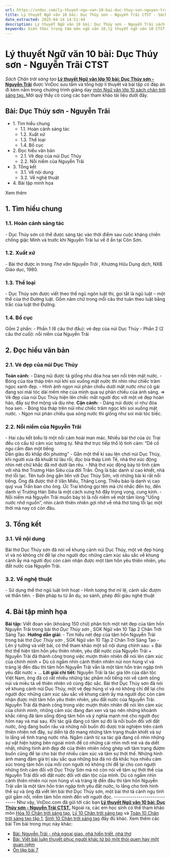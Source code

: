 ```yaml
---
url: https://vndoc.com/ly-thuyet-ngu-van-10-bai-duc-thuy-son-nguyen-trai-ctst-292251
title: Lý thuyết Ngữ văn 10 bài: Dục Thúy sơn - Nguyễn Trãi CTST - Sách Chân trời sáng tạo - VnDoc.com
date_extracted: 2025-04-14 14:51:44
description: Lý thuyết Ngữ văn 10 bài: Dục Thúy sơn - Nguyễn Trãi sách Chân trời sáng tạo được VnDoc sưu tầm và giới thiệu  để tham khảo chuẩn bị cho bài giảng học kì mới sắp tới đây của mình.
keywords: kiến thức trọng tâm môn ngữ văn 10,lý thuyết ngữ văn 10 CTST,ngữ văn lớp 10,ôn tập lý thuyết văn lớp 10,lý thuyết môn ngữ văn 10,lý thuyết văn 10 CTST,Lý thuyết môn ngữ văn 10 bài Dục Thúy sơn - Nguyễn Trãi,Dục Thúy sơn - Nguyễn Trãi,trắc nghiệm ngữ văn 10 CTST,văn 10 chân trời sáng tạo
---
```


# Lý thuyết Ngữ văn 10 bài: Dục Thúy sơn - Nguyễn Trãi CTST
 _Sách Chân trời sáng tạo_
**[Lý thuyết Ngữ văn lớp 10 bài: Dục Thúy sơn - Nguyễn Trãi](<https://vndoc.com/ly-thuyet-ngu-van-10-bai-duc-thuy-son-nguyen-trai-ctst-292251>)** được VnDoc sưu tầm và tổng hợp lí thuyết và bài tập có đáp án đi kèm nằm trong chương trình giảng dạy [môn Ngữ văn lớp 10 sách chân trời sáng tạo. ](<https://vndoc.com/ngu-van-10-chan-troi-sang-tao-tap1>)Mời quý thầy cô cùng các bạn tham khảo tài liệu dưới đây.
## Bài: Dục Thúy sơn - Nguyễn Trãi
  * 1\. Tìm hiểu chung
    * 1.1. Hoàn cảnh sáng tác
    * 1.2. Xuất xứ
    * 1.3. Thể loại
    * 1.4. Bố cục
  * 2\. Đọc hiểu văn bản
    * 2.1. Vẻ đẹp của núi Dục Thúy
    * 2.2. Nỗi niềm của Nguyễn Trãi
  * 3\. Tổng kết
    * 3.1. Về nội dung
    * 3.2. Về nghệ thuật
  * 4\. Bài tập minh họa

Xem thêm
## **1\. Tìm hiểu chung**
### **1.1. Hoàn cảnh sáng tác**
\- Dục Thúy sơn có thể được sáng tác vào thời điểm sau cuộc kháng chiến chống giặc Minh và trước khi Nguyễn Trãi lui về ở ẩn tại Côn Sơn.
### **1.2. Xuất xứ**
\- Bài thơ được in trong _Thơ văn Nguyễn Trãi_ , Khương Hữu Dụng dịch, NXB Giáo dục, 1980.
### **1.3. Thể loại**
\- Dục Thúy sơn được viết theo thể ngũ ngôn luật thi, gọi tắt là ngũ luật – một thể của thơ Đường luật. Gồm năm chữ trong mỗi câu thơ tuân theo luật bằng trắc của luật thơ Đường.
### **1.4. Bố cục**
Gồm 2 phần:
\- Phần 1 \(6 câu thơ đầu\): vẻ đẹp của núi Dục Thúy
\- Phần 2 \(2 câu thơ cuối\): nỗi niềm của Nguyễn Trãi
## **2\. Đọc hiểu văn bản**
### **2.1. Vẻ đẹp của núi Dục Thúy**
**Toàn cảnh:**
\- Dáng núi được tả giống như đóa hoa sen nổi trên mặt nước.
\- Bóng của tòa tháp trên núi khi soi xuống mặt nước thì nhìn như chiếc trâm ngọc xanh đẹp.
\- Hình ảnh ngọn núi phản chiếu dưới mặt nước như cô gái đang soi mái tóc dài mềm nhẹ của mình qua sự phản chiếu của ánh sáng.
=> Vẻ đẹp của núi Dục Thúy hiện lên chiếc mắt người đọc với một vẻ đẹp hoàn hảo, đầy sự thơ mộng và dịu nhẹ.
**Cận cảnh:**
\- Dáng núi được ví như đóa hoa sen.
\- Bóng tòa tháp trên núi như chiếc trâm ngọc khi soi xuống mặt nước.
\- Ngọn núi phản chiếu qua sóng nước thì giống như soi mái tóc biếc.
### **2.2. Nỗi niềm của Nguyễn Trãi**
\- Hai câu kết biểu lộ một nỗi cảm hoài man mác. Nhiều bài thơ của ức Trai đều có cấu tứ cảm xúc tương tự. Nhà thơ trực tiếp thổ lộ tình cảm:
“Dẽ cố ngu cầm đàn một tiếng  
Dân giàu đủ khấp đòi phương”
\- Gần một thế kỉ sau lên chơi núi Dục Thúy, khi người xưa đã khuất từ lâu rồi, đọc bia tháp Linh Tế, nhà thơ xúc động nhìn nét chữ khắc đã mờ dưới làn rêu.
\- Nhà thơ xúc động bày tỏ tình cảm với nhà thơ Trương Hán Siêu của đời Trần. Ông là bậc danh sĩ cao khiết, nhà thơ lỗi lạc. Tên tuổi ông gắn liền với Dục Thúy Sơn, với những bài kí rất nổi tiếng. Ông đã được thờ ở Văn Miếu, Thăng Long. Thiếu bảo là danh vị cao quý vua Trần ban cho ông. Ức Trai không gọi tên mà chỉ nhắc đến họ, đến danh vị Trương Hán Siêu là một cách xưng hô đầy trọng vọng, cung kính.
\- Nỗi niềm mà Nguyễn Trãi muốn bày tỏ là nỗi niềm về một tấm lòng "Uống nước nhớ nguồn”, nhìn cảnh thiên nhiên gợi nhớ về nhà thơ từng lỗi lạc một thời mà nay có còn đâu.
## **3\. Tổng kết**
### **3.1. Về nội dung**
Bài thơ Dục Thúy sơn đã nói về khung cảnh núi Dục Thúy, một vẻ đẹp hùng vĩ và nó không chỉ để lại cho người đọc những cảm xúc sâu sắc về khung cảnh ấy mà người đọc còn cảm nhận được một tâm hồn yêu thiên nhiên, yêu đất nước của Nguyễn Trãi.
### **3.2. Về nghệ thuật**
\- Sử dụng thể thơ ngũ luật linh hoạt
\- Hình tượng thơ mĩ lệ, cảnh sắc đượm vẻ thần tiên.
\- Biện pháp tu từ ẩn dụ, so sánh, phép đối giàu nghệ thuật
## **4\. Bài tập minh họa**
**Bài tập:** Viết đoạn văn \(khoảng 150 chữ\) phân tích một nét đẹp của tâm hồn Nguyễn Trãi trong bài thơ _Dục Thúy sơn_ , SGK Ngữ văn 10 Tập 2 Chân Trời Sáng Tạo.
**Hướng dẫn giải:**
\- Tìm hiểu nét đẹp của tâm hồn Nguyễn Trãi trong bài thơ _Dục Thúy sơn_ , SGK Ngữ văn 10 Tập 2 Chân Trời Sáng Tạo
\- Lên ý tưởng và viết bài, có thể tham khảo một số nội dung chính sau:
\+ Bài thơ thể hiện tâm hồn yêu thiên nhiên, yêu đất nước của Nguyễn Trãi
\+ Nguyễn Trãi đã thành công trong việc mượn thiên nhiên để nói lên cảm xúc của chính mình
\+ Dù có ngắm nhìn cảnh thiên nhiên núi non hùng vĩ và tráng lệ đến đâu thì tâm hồn Nguyễn Trãi vẫn là một tâm hồn tràn ngập tình yêu đất nước
\+ ...
**Lời giải chi tiết:**
Nguyễn Trãi là tác gia lớn của dân tộc Việt Nam, ông đã có rất nhiều những tác phẩm nổi tiếng nói về cảnh sông núi và miêu tả về thiên nhiên vô cùng đặc sắc. Bài thơ Dục Thúy sơn đã nói về khung cảnh núi Dục Thúy, một vẻ đẹp hùng vĩ và nó không chỉ để lại cho người đọc những cảm xúc sâu sắc về khung cảnh ấy mà người đọc còn cảm nhận được một tâm hồn yêu thiên nhiên, yêu đất nước của Nguyễn Trãi. Nguyễn Trãi đã thành công trong việc mượn thiên nhiên để nói lên cảm xúc của chính mình, những cảm xúc đang đan xen và tạo nên những khoảnh khắc riêng đã làm sống động tâm hồn và ý nghĩa mạnh mẽ cho người đọc hôm nay và mai sau. Khi tác giả đang có tâm sự đó là nỗi buồn đối với đất nước, ông đang buồn rầu và những nỗi buồn đó được trải nghiệm trên cảnh thiên nhiên nơi đây, sự diễn tả đó mang những tâm trạng thuần khiết và sự lo lắng về tình trạng nước nhà. Ngắm cảnh từ xa tác giả đang cố nhìn những sự vật hiện tượng bên ngoài mình để có những cái nhìn mới mẻ và da diết nhất, những hình ảnh đẹp đẽ của thiên nhiên nồng ghép với tâm trạng đượm buồn cũng để lại cho bài thơ nhiều cảm xúc và tâm sự thời thế. Những hình ảnh mang đậm giá trị sâu sắc qua những bia đá nó đã khắc họa nhiều cảm xúc trong tâm hồn của mỗi con người nó không chỉ để lại cho con người những tình cảm đối với Dục Thúy Sơn mà nó còn nói về tâm sự thời thế của Nguyễn Trãi đối với đất nước đối với dân tộc của mình. Dù có ngắm nhìn cảnh thiên nhiên núi non hùng vĩ và tráng lệ đến đâu thì tâm hồn Nguyễn Trãi vẫn là một tâm hồn tràn ngập tình yêu đất nước, lo lắng cho tình hình thế sự và ông đã viết lên bài thơ Dục Thúy sơn, một bài thơ tả cảnh ngụ tình gửi gắm nỗi, niềm tâm hồn mình đến với người đọc.
_\------------------------------_
Như vậy, VnDoc.com đã gửi tới các bạn **[Lý thuyết Ngữ văn 10 bài: Dục Thúy sơn - Nguyễn Trãi CTST.](<https://vndoc.com/ly-thuyet-ngu-van-10-bai-duc-thuy-son-nguyen-trai-ctst-292251>)** Ngoài ra, các em học sinh có thể tham khảo môn [Hóa 10 Chân trời sáng tạo](<https://vndoc.com/hoa-10-chan-troi-sang-tao>), [Lý 10 Chân trời sáng tạo](<https://vndoc.com/vat-ly-10-chan-troi-sang-tao>) và [Toán 10 Chân trời sáng tạo tập 1](<https://vndoc.com/toan-10-chan-troi-sang-tao-tap1>), [Sinh 10 Chân trời sáng tạo](<https://vndoc.com/sinh-hoc-10-chan-troi-sang-tao>) đầy đủ khác.
Xem thêm các bài Tìm bài trong mục này khác:
  * [Bài: Nguyễn Trãi - nhà ngoại giao, nhà hiền triết, nhà thơ](</ly-thuyet-ngu-van-10-bai-nguyen-trai-nha-ngoai-giao-nha-hien-triet-nha-tho-ctst-292252>)
  * [Bài: Viết bài luận thuyết phục người khác từ bỏ một thói quen hay một quan niệm](</ly-thuyet-ngu-van-10-bai-viet-bai-luan-thuyet-phuc-nguoi-khac-tu-bo-mot-thoi-quen-hay-mot-quan-niem-ctst-292447>)
  * [Ôn tập bài 7](</ly-thuyet-ngu-van-10-bai-on-tap-bai-7-ctst-292610>)

